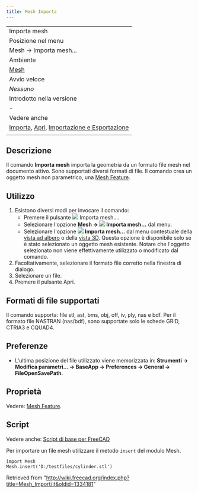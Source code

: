 ```yaml
---
title: Mesh Importa
---
```


|                                                                                                                                                    |
| -------------------------------------------------------------------------------------------------------------------------------------------------- |
| Importa mesh                                                                                                                                       |
| Posizione nel menu                                                                                                                                 |
| Mesh → Importa mesh...                                                                                                                             |
| Ambiente                                                                                                                                           |
| [Mesh](/Mesh_Workbench/it "Mesh Workbench/it")                                                                                                     |
| Avvio veloce                                                                                                                                       |
| _Nessuno_                                                                                                                                          |
| Introdotto nella versione                                                                                                                          |
| -                                                                                                                                                  |
| Vedere anche                                                                                                                                       |
| [Importa](/Std_Import/it "Std Import/it"), [Apri](/Std_Open/it "Std Open/it"), [Importazione e Esportazione](/Import_Export/it "Import Export/it") |
|                                                                                                                                                    |

## Descrizione

Il comando **Importa mesh** importa la geometria da un formato file mesh nel documento attivo. Sono supportati diversi formati di file. Il comando crea un oggetto mesh non parametrico, una [Mesh Feature](/Mesh_Feature/it "Mesh Feature/it").

## Utilizzo

1. Esistono diversi modi per invocare il comando:
   - Premere il pulsante ![](/images/Mesh_Import.svg) Importa mesh....
   - Selezionare l'opzione **Mesh → ![](/images/Mesh_Import.svg) Importa mesh...** dal menu.
   - Selezionare l'opzione **![](/images/Mesh_Import.svg) Importa mesh...** dal menu contestuale della [vista ad albero](/Tree_view/it "Tree view/it") o della [vista 3D](/3D_view/it "3D view/it"). Questa opzione è disponibile solo se è stato selezionato un oggetto mesh esistente. Notare che l'oggetto selezionato non viene effettivamente utilizzato o modificato dal comando.
2. Facoltativamente, selezionare il formato file corretto nella finestra di dialogo.
3. Selezionare un file.
4. Premere il pulsante Apri.

## Formati di file supportati

Il comando supporta: file stl, ast, bms, obj, off, iv, ply, nas e bdf. Per il formato file NASTRAN (nas/bdf), sono supportate solo le schede GRID, CTRIA3 e CQUAD4.

## Preferenze

- L'ultima posizione del file utilizzato viene memorizzata in: **Strumenti → Modifica parametri... → BaseApp → Preferences → General → FileOpenSavePath**.

## Proprietà

Vedere: [Mesh Feature](/Mesh_Feature/it "Mesh Feature/it").

## Script

Vedere anche: [Script di base per FreeCAD](/FreeCAD_Scripting_Basics/it "FreeCAD Scripting Basics/it")

Per importare un file mesh utilizzare il metodo `insert` del modulo Mesh.

```
import Mesh
Mesh.insert('D:/testfiles/cylinder.stl')

```

Retrieved from "<http://wiki.freecad.org/index.php?title=Mesh_Import/it&oldid=1334181>"
